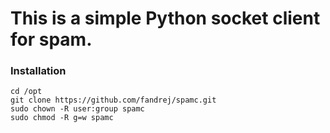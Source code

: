 # This is a simple Python socket client for spam.
### Installation
```
cd /opt
git clone https://github.com/fandrej/spamc.git
sudo chown -R user:group spamc
sudo chmod -R g=w spamc
```
